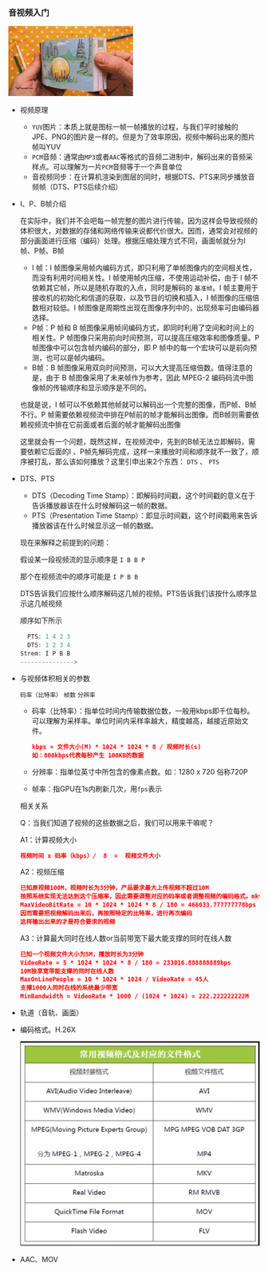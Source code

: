 ### 音视频入门

![](source/animation-1.gif)

- 视频原理

  - `YUV`图片：本质上就是图标一帧一帧播放的过程，与我们平时接触的 JPE、PNG的图片是一样的。但是为了效率原因，视频中解码出来的图片帧叫YUV
  - `PCM`音频：通常由`MP3`或者`AAC`等格式的音频二进制中，解码出来的音频采样点。可以理解为一片`PCM`音频等于一个声音单位
  - 音视频同步：在计算机渲染到图层的同时，根据DTS、PTS来同步播放音频帧（DTS、PTS后续介绍）

- I、P、B帧介绍

  在实际中，我们并不会吧每一帧完整的图片进行传输，因为这样会导致视频的体积很大，对数据的存储和网络传输来说都代价很大。因而，通常会对视频的部分画面进行压缩（编码）处理。根据压缩处理方式不同，画面帧就分为I 帧、P帧、B帧

  - I 帧：I 帧图像采用帧内编码方式，即只利用了单帧图像内的空间相关性，而没有利用时间相关性。I 帧使用帧内压缩，不使用运动补偿，由于 I 帧不依赖其它帧，所以是随机存取的入点，同时是解码的 `基准帧`。I 帧主要用于接收机的初始化和信道的获取，以及节目的切换和插入，I 帧图像的压缩倍数相对较低。I 帧图像是周期性出现在图像序列中的，出现频率可由编码器选择。
  - P帧：P 帧和 B 帧图像采用帧间编码方式，即同时利用了空间和时间上的相关性。P 帧图像只采用前向时间预测，可以提高压缩效率和图像质量。P 帧图像中可以包含帧内编码的部分，即 P 帧中的每一个宏块可以是前向预测，也可以是帧内编码。
  - B帧：B 帧图像采用双向时间预测，可以大大提高压缩倍数。值得注意的是，由于 B 帧图像采用了未来帧作为参考，因此 MPEG-2 编码码流中图像帧的传输顺序和显示顺序是不同的。

  也就是说，I 帧可以不依赖其他帧就可以解码出一个完整的图像，而P帧、B帧不行。P 帧需要依赖视频流中排在P帧前的帧才能解码出图像。而B帧则需要依赖视频流中排在它前面或者后面的帧才能解码出图像

  这里就会有一个问题，既然这样，在视频流中，先到的B帧无法立即解码，需要依赖它后面的I 、P帧先解码完成，这样一来播放时间和顺序就不一致了，顺序被打乱，那么该如何播放？这里引申出来2个东西： `DTS` 、 `PTS`

- DTS、PTS

  - DTS（Decoding Time Stamp）：即解码时间戳，这个时间戳的意义在于告诉播放器该在什么时候解码这一帧的数据。
  - PTS（Presentation Time Stamp）：即显示时间戳，这个时间戳用来告诉播放器该在什么时候显示这一帧的数据。

  现在来解释之前提到的问题：

  假设某一段视频流的显示顺序是 `I B B P`

  那个在视频流中的顺序可能是 `I P B B`

  DTS告诉我们应按什么顺序解码这几帧的视频。PTS告诉我们该按什么顺序显示这几帧视频

  顺序如下所示

  ```js
  	PTS: 1 4 2 3
  	DTS: 1 2 3 4
  Strem: I P B B
  --------------->
  ```

- 与视频体积相关的参数

  `码率（比特率）` `帧数` `分辨率`

  - 码率（比特率）：指单位时间内传输数据位数，一般用kbps即千位每秒。可以理解为采样率。单位时间内采样率越大，精度越高，越接近原始文件。

    ```json
    kbps = 文件大小(M) * 1024 * 1024 * 8 / 视频时长(s)
    如：800kbps代表每秒产生 100KB的数据
    ```

  - 分辨率：指单位英寸中所包含的像素点数。如：1280 x 720  俗称720P

  - 帧率：指GPU在1s内刷新几次，用`fps`表示

  相关关系

  Q：当我们知道了视频的这些数据之后，我们可以用来干嘛呢？

  A1：计算视频大小

  ```json
  视频时间 x 码率（kbps）/  8  =  视频文件大小
  ```

  A2：视频压缩

  ```json
  已知原视频100M，视频时长为3分钟，产品要求最大上传视频不超过10M
  按照系统实现无法达到这个压缩率，因此需要调整对应的码率或者调整视频的编码格式。mkv -> H.26X
  MaxVideoBitRate = 10 * 1024 * 1024 * 8 / 180 = 466033.777777778bps ≈ 46.6kbps
  因而需要把视频解码出来后，再按照特定的比特率，进行再次编码
  这样输出出来的才是符合要求的视频
  ```

  A3：计算最大同时在线人数or当前带宽下最大能支撑的同时在线人数

  ```json
  已知一个视频文件大小为5M，播放时长为3分钟
  VideoRate = 5 * 1024 * 1024 * 8 / 180 = 233016.888888889bps
  10M独享宽带能支撑的同时在线人数
  MaxOnLinePeople = 10 * 1024 * 1024 / VideoRate = 45人
  支撑1000人同时在线的系统最少带宽
  MinBandwidth = VideoRate * 1000 / (1024 * 1024) = 222.222222222M
  ```

- 轨道（音轨、画面）

  

- 编码格式。H.26X

  <img src='./source/NormalVideoType.png'>

- AAC、MOV